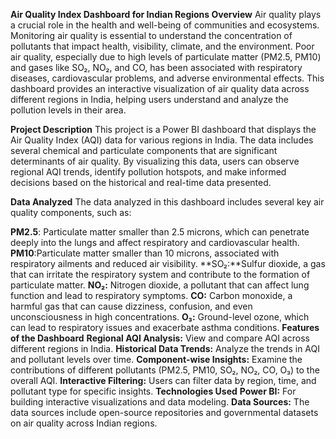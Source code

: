 ****Air Quality Index Dashboard for Indian Regions**
**Overview****
Air quality plays a crucial role in the health and well-being of communities and ecosystems. Monitoring air quality is essential to understand the concentration of pollutants that impact health, visibility, climate, and the environment. Poor air quality, especially due to high levels of particulate matter (PM2.5, PM10) and gases like SO₂, NO₂, and CO, has been associated with respiratory diseases, cardiovascular problems, and adverse environmental effects. This dashboard provides an interactive visualization of air quality data across different regions in India, helping users understand and analyze the pollution levels in their area.

**Project Description**
This project is a Power BI dashboard that displays the Air Quality Index (AQI) data for various regions in India. The data includes several chemical and particulate components that are significant determinants of air quality. By visualizing this data, users can observe regional AQI trends, identify pollution hotspots, and make informed decisions based on the historical and real-time data presented.

**Data Analyzed**
The data analyzed in this dashboard includes several key air quality components, such as:

**PM2.5**: Particulate matter smaller than 2.5 microns, which can penetrate deeply into the lungs and affect respiratory and cardiovascular health.
**PM10**:Particulate matter smaller than 10 microns, associated with respiratory ailments and reduced air visibility.
**SO₂:**Sulfur dioxide, a gas that can irritate the respiratory system and contribute to the formation of particulate matter.
**NO₂:** Nitrogen dioxide, a pollutant that can affect lung function and lead to respiratory symptoms.
**CO:** Carbon monoxide, a harmful gas that can cause dizziness, confusion, and even unconsciousness in high concentrations.
**O₃:** Ground-level ozone, which can lead to respiratory issues and exacerbate asthma conditions.
**Features of the Dashboard**
**Regional AQI Analysis:** View and compare AQI across different regions in India.
**Historical Data Trends:** Analyze the trends in AQI and pollutant levels over time.
**Component-wise Insights:** Examine the contributions of different pollutants (PM2.5, PM10, SO₂, NO₂, CO, O₃) to the overall AQI.
**Interactive Filtering:** Users can filter data by region, time, and pollutant type for specific insights.
**Technologies Used**
**Power BI:** For building interactive visualizations and data modeling.
**Data Sources:** The data sources include open-source repositories and governmental datasets on air quality across Indian regions.

